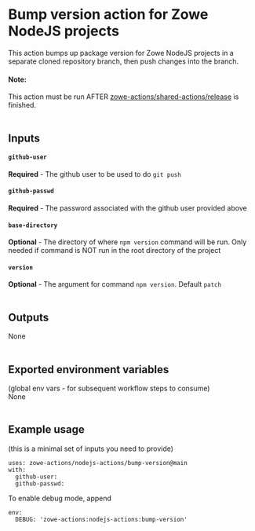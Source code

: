 # Bump version action for Zowe NodeJS projects

This action bumps up package version for Zowe NodeJS projects in a separate cloned repository branch, then push changes into the branch.
#### Note:
This action must be run AFTER [zowe-actions/shared-actions/release](https://github.com/zowe-actions/shared-actions/tree/main/release) is finished.
<br /><br />

## Inputs
#### `github-user`
**Required** - The github user to be used to do `git push`
#### `github-passwd`
**Required** - The password associated with the github user provided above
#### `base-directory`
**Optional** - The directory of where `npm version` command will be run. Only needed if command is NOT run in the root directory of the project
#### `version`
**Optional** - The argument for command `npm version`. Default `patch`
<br /><br />

## Outputs
None
<br /><br />

## Exported environment variables 
(global env vars - for subsequent workflow steps to consume)\
None
<br /><br />

## Example usage
(this is a minimal set of inputs you need to provide)
```
uses: zowe-actions/nodejs-actions/bump-version@main
with:
  github-user:
  github-passwd:
```
To enable debug mode, append
```
env:
  DEBUG: 'zowe-actions:nodejs-actions:bump-version'
```

